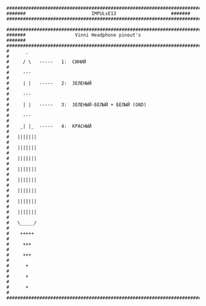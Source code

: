 <pre><code>###################################################################################
#######	   	    	       	   IMPULsE13	   	   	   	    #######
###################################################################################

###################################################################################
#######	   	    	     Vinni Headphone pinout's	   	   	    #######
###################################################################################
#	   _                                                                      #
#	  / \	-----	1:	СИНИЙ                                             #
#	  ---                                                                     #
#	  | |	-----	2:	ЗЕЛЕНЫЙ                                           #
#	  ---                                                                     #
#	  | |	-----	3:	ЗЕЛЕНЫЙ-БЕЛЫЙ + БЕЛЫЙ (GND)                       #
#	  ---                                                                     #
#	 _| |_	-----	4:	КРАСНЫЙ                                           #
#	|||||||                                                                   #
#	|||||||                                                                   #
#	|||||||                                                                   #
#	|||||||                                                                   #
#	|||||||                                                                   #
#	|||||||                                                                   #
#	|||||||                                                                   #
#	|||||||                                                                   #
#	\_____/                                                                   #
#	 +++++                                                                    #
#	  +++                                                                     #
#	  +++                                                                     #
#	   +                                                                      #
#	   +                                                                      #
#	   +                                                                      #
###################################################################################</code></pre>
